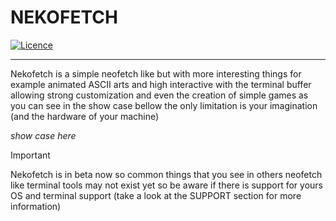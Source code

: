 # <h1 style="">NEKOFETCH</h1>
[![Licence](https://img.shields.io/github/license/Ileriayo/markdown-badges?style=for-the-badge)](./LICENSE)

---
Nekofetch is a simple neofetch like but with more interesting things for example animated ASCII 
arts and high interactive with the terminal buffer allowing strong customization and even the 
creation of simple games as you can see in the show case bellow the only limitation is your 
imagination (and the hardware of your machine)

_show case here_

> [!IMPORTANT]
> Nekofetch is in beta now so common things that you see in others neofetch like terminal tools may
> not exist yet so be aware if there is support for yours OS and terminal support (take a look at 
> the SUPPORT section for more information)
